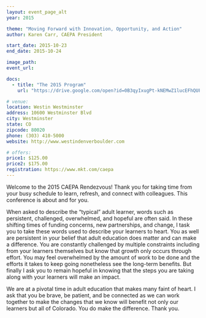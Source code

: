 ```yaml
---
layout: event_page_alt
year: 2015

theme: "Moving Forward with Innovation, Opportunity, and Action"
author: Karen Carr, CAEPA President

start_date: 2015-10-23
end_date: 2015-10-24

image_path: 
event_url:

docs:
  - title: "The 2015 Program"
    url: "https://drive.google.com/open?id=0B3qyIxugPt-kNEMwZ1lucEFhQUFqRUhPTHlzWV8wOGgzYV9j"

# venue:
location: Westin Westminster
address: 10600 Westminster Blvd
city: Westminster
state: CO
zipcode: 80020
phone: (303) 410-5000
website: http://www.westindenverboulder.com

# offers:
price1: $125.00
price2: $175.00
registration: https://www.mkt.com/caepa
---
```

Welcome to the 2015 CAEPA Rendezvous! Thank you for taking time from your busy schedule to learn, refresh, and connect with colleagues. This conference is about and for you.

When asked to describe the “typical” adult learner, words such as persistent, challenged, overwhelmed, and hopeful are often said. In these shifting times of funding concerns, new partnerships, and change, I task you to take these words used to describe your learners to heart. You as well are persistent in your belief that adult education does matter and can make a difference. You are constantly challenged by multiple constraints including from your learners themselves but know that growth only occurs through effort. You may feel overwhelmed by the  amount of work to be done and the efforts it takes to keep going nonetheless see the long-term benefits. But finally I ask you to remain hopeful in knowing that the steps you are taking along with your learners will make an impact.

We are at a pivotal time in adult education that makes many faint of heart. I ask that you be  brave, be patient, and be connected as we can work together to make the changes that we know will benefit not only our learners but all of Colorado. You do make the difference. Thank you.